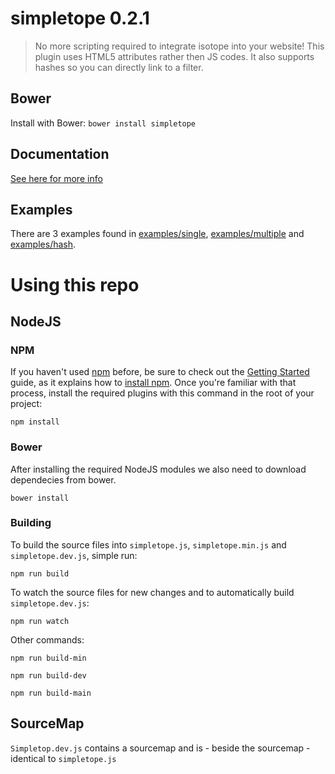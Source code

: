 # simpletope 0.2.1
> No more scripting required to integrate isotope into your website! This plugin uses HTML5 attributes rather then JS codes. It also supports hashes so you can directly link to a filter.

## Bower
Install with Bower: ``bower install simpletope``

## Documentation
[See here for more info](https://github.com/Qaraqter/simpletope/blob/master/DOCUMENTATION.md)

## Examples
There are 3 examples found in [examples/single](https://github.com/Qaraqter/simpletope/tree/master/examples/single), [examples/multiple](https://github.com/Qaraqter/simpletope/tree/master/examples/multiple) and [examples/hash](https://github.com/Qaraqter/simpletope/tree/master/examples/hash).

# Using this repo
## NodeJS

### NPM
If you haven't used [npm](https://www.npmjs.com/) before, be sure to check out the [Getting Started](https://docs.npmjs.com/getting-started/what-is-npm) guide, as it explains how to [install npm](https://docs.npmjs.com/getting-started/installing-node). Once you're familiar with that process, install the required plugins with this command in the root of your project:

```shell
npm install
```

### Bower
After installing the required NodeJS modules we also need to download dependecies from bower.
```shell
bower install
```

### Building
To build the source files into `simpletope.js`, `simpletope.min.js`  and `simpletope.dev.js`, simple run:
```shell
npm run build
```

To watch the source files for new changes and to automatically build `simpletope.dev.js`:
```shell
npm run watch
```

Other commands:
```shell
npm run build-min
```
```shell
npm run build-dev
```
```shell
npm run build-main
```

## SourceMap
`Simpletop.dev.js` contains a sourcemap and is - beside the sourcemap - identical to `simpletope.js`
